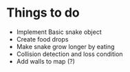# Things to do

- Implement Basic snake object
- Create food drops
- Make snake grow longer by eating
- Collision detection and loss condition
- Add walls to map (?)
